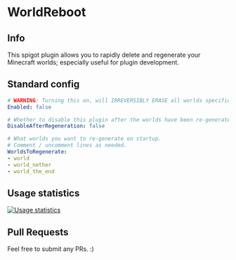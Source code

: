 # WorldReboot

## Info

This spigot plugin allows you to rapidly delete and regenerate your Minecraft worlds; especially useful for plugin development.

## Standard config

```yaml
# WARNING: Turning this on, will IRREVERSIBLY ERASE all worlds specified in "WorldsToRegenerate"!
Enabled: false

# Whether to disable this plugin after the worlds have been re-generated.
DisableAfterRegeneration: false

# What worlds you want to re-generate on startup.
# Comment / uncomment lines as needed.
WorldsToRegenerate:
- world
- world_nether
- world_the_end
```

## Usage statistics

[![Usage statistics](https://bstats.org/signatures/bukkit/WorldReboot.svg)](https://bstats.org/plugin/bukkit/WorldReboot/18036)

## Pull Requests

Feel free to submit any PRs. :)